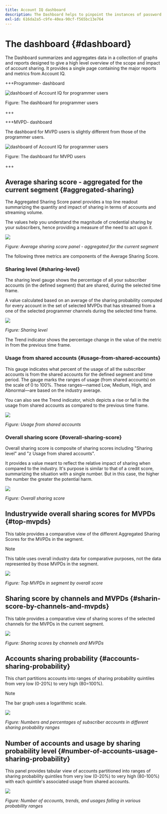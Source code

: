 ```yaml
---
title: Account IQ dashboard
description: The Dashboard helps to pinpoint the instances of password sharing by analyzing a wide array of subscriber data.
exl-id: 616da2a5-c9fe-40ea-90cf-f565bc13e764
---
```

# The dashboard {#dashboard}

The Dashboard summarizes and aggregates data in a collection of graphs and reports designed to give a high level overview of the scope and impact of account sharing. It provides a single page containing the major reports and metrics from Account IQ.


+++Programmer- dashboard

![dashboard of Account IQ for programmer users](assets/dashboard-programr.png)


Figure: The dashboard for programmer users

+++

+++MVPD- dashboard

The dashboard for MVPD users is slightly different from those of the programmer users.

![dashboard of Account IQ for programmer users](assets/dashboard-mvpd.png)

Figure: The dashboard for MVPD users

+++

## Average sharing score - aggregated for the current segment {#aggregated-sharing}

The Aggregated Sharing Score panel provides a top line readout summarizing the quantity and impact of sharing in terms of accounts and streaming volume.

The values help you understand the magnitude of credential sharing by your subscribers, hence providing a measure of the need to act upon it.

![](assets/aggregate-sharing-score.png)


*Figure: Average sharing score panel - aggregated for the current segment*

The following three metrics are components of the Average Sharing Score.

### Sharing level {#sharing-level}

The sharing level gauge shows the percentage of all your subscriber accounts (in the defined segment) that are shared, during the selected time frame.  

A value calculated based on an average of the sharing probability computed for every account in the set of selected MVPDs that has streamed from a one of the selected programmer channels during the selected time frame.

![](assets/sharing-level.png)


*Figure: Sharing level*

The Trend indicator shows the percentage change in the value of the metric in from the previous time frame.

### Usage from shared accounts {#usage-from-shared-accounts}

This gauge indicates what percent of the usage of all the subscriber accounts is from the shared accounts for the defined segment and time period. The gauge marks the ranges of usage (from shared accounts) on the scale of 0 to 100%. These ranges—named Low, Medium, High, and Abnormal—are based on the industry average.

You can also see the Trend indicator, which depicts a rise or fall in the usage from shared accounts as compared to the previous time frame.

![](assets/usage-4mshared-accounts.png)


*Figure: Usage from shared accounts*

### Overall sharing score {#overall-sharing-score}

Overall sharing score is composite of sharing scores including "Sharing level" and "z Usage from shared accounts".

It provides a value meant to reflect the relative impact of sharing when compared to the industry. It's purpose is similar to that of a credit score, summarizing the situation with a single number. But in this case, the higher the number the greater the potential harm.

![](assets/overall-sharing-score.png)


*Figure: Overall sharing score*

<!--### MVPDs in segment {#mvpd-in-segment}

It is a table of risk indices and accounts totals for the top MVPDs ranked by overall usage or account sharing.

![](assets/mvpds-in-segment.png)-->

## Industrywide overall sharing scores for MVPDs {#top-mvpds}

This table provides a comparative view of the different Aggregated Sharing Scores for the MVPDs in the segment.

>[!NOTE]
>
>This table uses overall industry data for comparative purposes, not the data represented by those MVPDs in the segment.

![](assets/top-mvpds.png)


*Figure: Top MVPDs in segment by overall score*

## Sharing score by channels and MVPDs {#sharin-score-by-channels-and-mvpds}

This table provides a comparative view of sharing scores of the selected channels for the MVPDs in the current segment.

![](assets/sharing-scores-by-channels-mvpds.png)


*Figure: Sharing scores by channels and MVPDs*

## Accounts sharing probability {#accounts-sharing-probability}

This chart partitions accounts into ranges of sharing probability quintiles from very low (0-20%) to very high (80=100%).

>[!NOTE]
>
>The bar graph uses a logarithmic scale.


![](assets/dashboard-ac-sharing-prob.png)


*Figure: Numbers and percentages of subscriber accounts in different sharing probability ranges*

## Number of accounts and usage by sharing probability level {#number-of-accounts-usage-sharing-probability}

This panel provides tabular view of  accounts partitioned into ranges of sharing probability quintiles from very low (0-20%) to very high (80-100%) with each quintile's associated usage from shared accounts.

![](assets/no-acc-usage-prob-level.png)


*Figure: Number of accounts, trends, and usages falling in various probability ranges*

<!--
+++Dashboard for programmers

![dashboard of account IQ](assets/dashboard-capture.png)


*Figure: The dashboard*

>>>>>>> 7ab48cf61552febab21a5d5c05586e0aefe8ce17
## Average sharing score - aggregated for the current segment {#aggregated-sharing}

The Aggregated Sharing Score panel provides a top line readout summarizing the quantity and impact of sharing in terms of accounts and streaming volume.

The values help you understand the magnitude of credential sharing by your subscribers, hence providing a measure of the need to act upon it.

![](assets/aggregate-sharing-score.png)


*Figure: Average sharing score panel - aggregated for the current segment*

The following three metrics are components of the Average Sharing Score.

### Sharing level {#sharing-level}

The sharing level gauge shows the percentage of all your subscriber accounts (in the defined segment) that are shared, during the selected time frame.  

A value calculated based on an average of the sharing probability computed for every account for the selected MVPD(s) that has streamed from a one of the selected programmer channels during the selected time frame.

![](assets/sharing-level.png)


*Figure: Sharing level*

The Trend indicator shows the percentage change in the value of the metric in from the previous time frame.

### Usage from shared accounts {#usage-from-shared-accounts}

This gauge indicates what percent of the usage of all the subscriber accounts is from the shared accounts for the defined segment and time period. The gauge marks the ranges of usage (from shared accounts) on the scale of 0 to 100%. These ranges (named Low, Medium, High, and Abnormal) are based on the industry average.

You can also see the Trend indicator, which depicts a rise or fall in the usage from shared accounts as compared to the previous time frame.

![](assets/usage-4mshared-accounts.png)


*Figure: Usage from shared accounts*

### Overall sharing score {#overall-sharing-score}

Overall sharing score is composite of sharing scores including "Sharing level" and "Usage from shared accounts".

It provides a value meant to reflect the relative impact of sharing when compared to the industry. Its purpose is similar to that of a credit score, summarizing the situation with a single number. But in this case, the higher the number the greater the potential harm.

![](assets/overall-sharing-score.png)


*Figure: Overall sharing score*

## Industrywide overall sharing scores {#mvpd-in-segment}

+++Programmer- MVPDs in segment

This table provides a comparative view of the different Aggregated Sharing Scores for the MVPDs in the segment.

![](assets/mvpds-in-segment.png)


*Figure: Panel showing top MVPDs in a segment*


>[!NOTE]
>
>This table uses overall industry data for comparative purposes, not the data represented by those MVPDs in the segment.

+++

+++MVPD- Programmers in segment

This table provides a comparative view of the different Aggregated Sharing Scores for the programmers in the segment.

![](assets/programmers-in-segment.png)


*Figure: Panel showing top programmers in a segment*

+++


## Sharing score by channels and MVPDs {#sharin-score-by-channels-and-mvpds}

+++Programmer- MVPDs in segment

This table provides a comparative view of sharing scores of the selected channels for the MVPDs in the current segment.

![](assets/sharing-scores-by-channels-mvpds.png)


*Figure: Sharing scores by channels and MVPDs*

>[!NOTE]
>
>**Sharing score by channels and MVPDs** panel is available only for programmer login.

+++

## Accounts sharing probability distribution{#accounts-sharing-probab-dist}

This panel partitions accounts into ranges of sharing probability quintiles from very low (0-20%) to very high (80-100%).

Pie chart shows the proportions (in term of percentages) of user accounts in various sharing probability ranges. Whereas, column chart shows the absolute numbers of accounts in different probability ranges.

>[!NOTE]
>
>The column chart uses a logarithmic scale.


![](assets/dashboard-ac-sharing-prob.png)


*Figure: Percentages and number of subscriber accounts in different sharing probability ranges*

### Accounts over threshold in current segment {#acc-over-threshold-in-segment}

You can select a level of sharing probability, out of the following to view number and percentage of accounts above it:

* Over very low (0%-20%) probability

* Over low (20%-40%) probability

* Over moderate (40%-60%) probability

* Over high (60%-80%) probability

## Number of accounts and usage by sharing probability level {#number-of-accounts-usage-sharing-probability}

This panel provides tabular view of  accounts partitioned into ranges of sharing probability quintiles from very low (0-20%) to very high (80-100%) with each quintile's associated usage from shared accounts.

![](assets/no-acc-usage-prob-level.png)

*Figure: Number of accounts, trends, and usages falling in various probability ranges*

-->